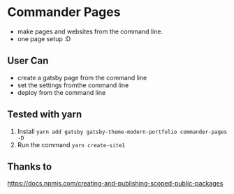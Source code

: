 # Commander Pages
- make pages and websites from the command line.
- one page setup :D

## User Can
- create a gatsby page from the command line
- set the settings fromthe command line
- deploy from the command line

## Tested with yarn
1. Install 
`yarn add gatsby gatsby-theme-modern-portfolio commander-pages -D`
2. Run the command
`yarn create-site1`
## Thanks to
https://docs.npmjs.com/creating-and-publishing-scoped-public-packages